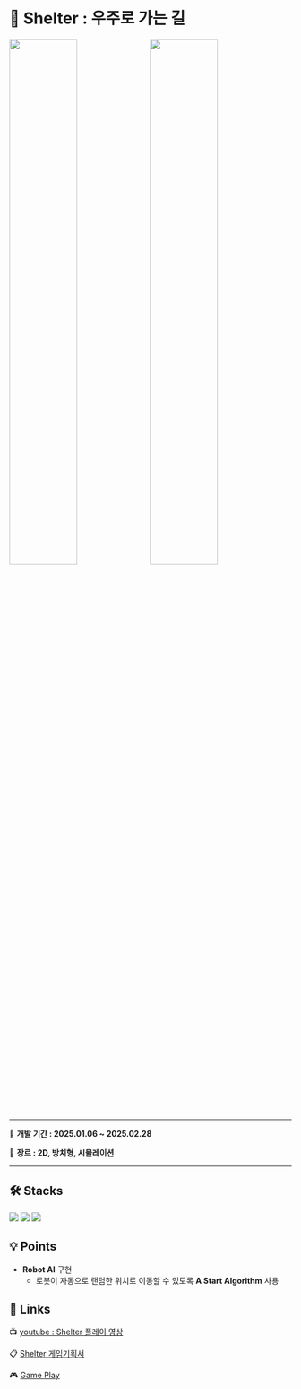 # 🚀 Shelter : 우주로 가는 길
<div>
 <img width="49%" src="https://github.com/LeeYuJoung/RoyalDefense/blob/main/Intro_Image.png">
 <img width="49%" src="https://github.com/LeeYuJoung/RoyalDefense/blob/main/InGame_Image.png">
</div>

*** 
📅 **개발 기간 : 2025.01.06 ~ 2025.02.28**
 
📌 **장르 : 2D, 방치형, 시뮬레이션**
***

## 🛠 Stacks
![](https://img.shields.io/badge/Windows-0078D6?style=for-the-badge&logo=windows&logoColor=white)
![](https://img.shields.io/badge/Unity-100000?style=for-the-badge&logo=unity&logoColor=white) 
![](https://img.shields.io/badge/C%23-239120?style=for-the-badge&logo=c-sharp&logoColor=white)

## 💡 Points
+ **Robot AI** 구현
  - 로봇이 자동으로 랜덤한 위치로 이동할 수 있도록 **A Start Algorithm** 사용

## 🔗 Links
 📺 [youtube : Shelter 플레이 영상](https://www.youtube.com/watch?v=7_NBD1Vztn8)

 📋 [Shelter 게임기획서](https://drive.google.com/file/d/1qCnCC9O9PeWdJuPR6heJL8iqhyDLHNNa/view)

 🎮 [Game Play](https://mandlemandle.com/project/a5cd3a)
